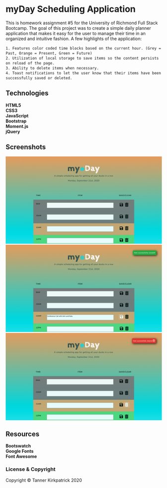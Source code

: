 # myDay Scheduling Application

This is homework assignment #5 for the University of Richmond Full Stack Bootcamp.  The goal of this project was to create a simple daily planner application that makes it easy for the user to manage their time in an organized and intuitive fashion.  A few highlights of the application:

    1. Features color coded time blocks based on the current hour. (Grey = Past, Orange = Present, Green = Future)
    2. Utilization of local storage to save items so the content persists on reload of the page.
    3. Ability to delete items when necessary.
    4. Toast notifications to let the user know that their items have been successfully saved or deleted.

## Technologies
   **HTML5** <br>
   **CSS3** <br>
   **JavaScript** <br>
   **Bootstrap** <br>
   **Moment.js** <br>
   **jQuery** 
   

## Screenshots

<img src="Assets/main.jpg" alt="screenshot of planner">
<br>

<img src="Assets/saved.jpg" alt="screenshot of planner">
<br>

<img src="Assets/cleared.jpg" alt="screenshot of planner">
<br>

## Resources
   **Bootswatch** <br>
   **Google Fonts** <br>
   **Font Awesome** 

### License & Copyright

Copyright &copy; Tanner Kirkpatrick 2020


